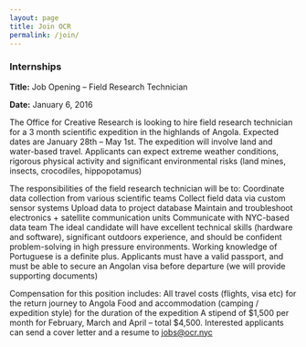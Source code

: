 ```yaml
---
layout: page
title: Join OCR
permalink: /join/
---
```



### Internships




**Title:** Job Opening – Field Research Technician

**Date:** January 6, 2016


The Office for Creative Research is looking to hire field research technician for a 3 month scientific expedition in the highlands of Angola. Expected dates are January 28th – May 1st. The expedition will involve land and water-based travel. Applicants can expect extreme weather conditions, rigorous physical activity and significant environmental risks (land mines, insects, crocodiles, hippopotamus)

The responsibilities of the field research technician will be to:
Coordinate data collection from various scientific teams
Collect field data via custom sensor systems
Upload data to project database
Maintain and troubleshoot electronics + satellite communication units
Communicate with NYC-based data team
The ideal candidate will have excellent technical skills (hardware and software), significant outdoors experience, and should be confident problem-solving in high pressure environments. Working knowledge of Portuguese is a definite plus. Applicants must have a valid passport, and must be able to secure an Angolan visa before departure (we will provide supporting documents)

Compensation for this position includes:
All travel costs (flights, visa etc) for the return journey to Angola
Food and accommodation (camping / expedition style) for the duration of the expedition
A stipend of $1,500 per month for February, March and April – total $4,500.
Interested applicants can send a cover letter and a resume to [jobs@ocr.nyc](mailto:jobs@ocr.nyc)